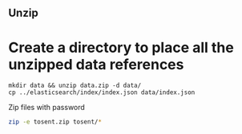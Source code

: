 ## Unzip 
# Create a directory to place all the unzipped data references
```
mkdir data && unzip data.zip -d data/
cp ../elasticsearch/index/index.json data/index.json
```


Zip files with password

```bash
zip -e tosent.zip tosent/*
```
